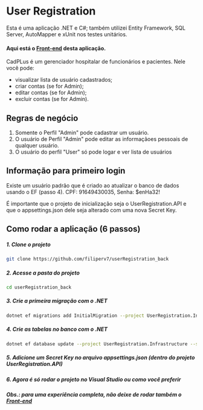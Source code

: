 # User Registration

Esta é uma aplicação .NET e C#; também utilizei Entity Framework, SQL Server, AutoMapper e xUnit nos testes unitários.

#### Aqui está o [Front-end](https://github.com/filiperv7/userRegistration_front) desta aplicação.

CadPLus é um gerenciador hospitalar de funcionários e pacientes. Nele você pode:
- visualizar lista de usuário cadastrados;
- criar contas (se for Admin);
- editar contas (se for Admin);
- excluir contas (se for Admin).

## Regras de negócio
1. Somente o Perfil "Admin" pode cadastrar um usuário.
2. O usuário de Perfil "Admin" pode editar as informaçãoes pessoais de qualquer usuário.
3. O usuário do perfil "User" só pode logar e ver lista de usuários

## Informação para primeiro login
Existe um usuário padrão que é criado ao atualizar o banco de dados usando o EF (passo 4).
CPF: 91649430035, Senha: $enHa32!

É importante que o projeto de inicialização seja o UserRegistration.API e que o appsettings.json dele seja alterado com uma nova Secret Key.

## Como rodar a aplicação (6 passos)
##### 1. Clone o projeto
```bash
git clone https://github.com/filiperv7/userRegistration_back
```

##### 2. Acesse a pasta do projeto
```bash
cd userRegistration_back
```

##### 3. Crie a primeira migração com o .NET
```bash
dotnet ef migrations add InitialMigration --project UserRegistration.Infrastructure --startup-project UserRegistration.API
```

##### 4. Crie as tabelas no banco com o .NET
```bash
dotnet ef database update --project UserRegistration.Infrastructure --startup-project UserRegistration.API
```

##### 5. Adicione um _Secret Key_ no arquivo appsettings.json (dentro do projeto UserRegistration.API)

##### 6. Agora é só rodar o projeto no Visual Studio ou como você preferir

##### Obs.: para uma experiência completa, não deixe de rodar também o [Front-end](https://github.com/filiperv7/userRegistration_front)
